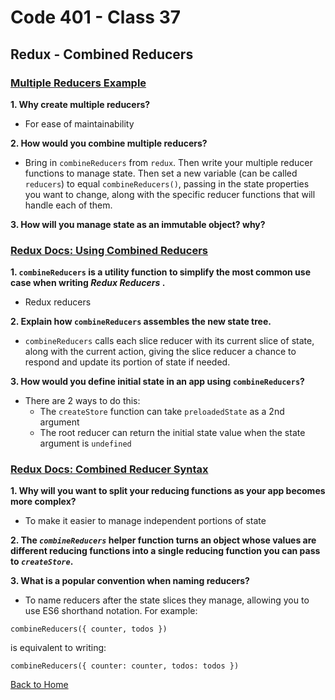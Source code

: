 # Code 401 - Class 37

## Redux - Combined Reducers

### [Multiple Reducers Example](https://www.youtube.com/watch?v=gBER4Or86hE)

**1. Why create multiple reducers?**

- For ease of maintainability

**2. How would you combine multiple reducers?**

- Bring in `combineReducers` from `redux`. Then write your multiple reducer functions to manage state. Then set a new variable (can be called `reducers`) to equal `combineReducers()`, passing in the state properties you want to change, along with the specific reducer functions that will handle each of them.

**3. How will you manage state as an immutable object? why?**

### [Redux Docs: Using Combined Reducers](https://redux.js.org/usage/structuring-reducers/using-combinereducers/)

**1. `combineReducers` is a utility function to simplify the most common use case when writing *Redux Reducers* .**

- Redux reducers

**2. Explain how `combineReducers` assembles the new state tree.**

- `combineReducers` calls each slice reducer with its current slice of state, along with the current action, giving the slice reducer a chance to respond and update its portion of state if needed.

**3. How would you define initial state in an app using `combineReducers`?**

- There are 2 ways to do this:
  - The `createStore` function can take `preloadedState` as a 2nd argument
  - The root reducer can return the initial state value when the state argument is `undefined`

### [Redux Docs: Combined Reducer Syntax](https://redux.js.org/api/combinereducers/)

**1. Why will you want to split your reducing functions as your app becomes more complex?**

- To make it easier to manage independent portions of state

**2. The *`combineReducers`* helper function turns an object whose values are different reducing functions into a single reducing function you can pass to *`createStore`*.**

**3. What is a popular convention when naming reducers?**

- To name reducers after the state slices they manage, allowing you to use ES6 shorthand notation. For example:

```
combineReducers({ counter, todos }) 
```

is equivalent to writing:

```
combineReducers({ counter: counter, todos: todos })
```

[Back to Home](../README.md)
